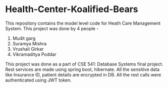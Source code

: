 # Health-Center-Koalified-Bears
This repository contains the model level code for Heath Care Management System. 
This project was done by 4 people -
1. Mudit garg
2. Suramya Mishra
3. Vrushali Girkar
4. Vikramaditya Poddar

This project was done as a part of CSE 541: Database Systems final project.
Rest services are made using spring boot, hibernate.
All the sensitive data like Insurance ID, patient details are encrypted in DB. 
All the rest calls were authenticated using JWT token.
